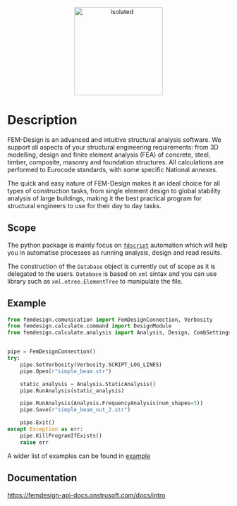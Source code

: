 

<a href="https://strusoft.com/software/3d-structural-analysis-software-fem-design/" target="_blank">
    <p align="center">
        <img src="https://raw.githubusercontent.com/strusoft/femdesign-api/refs/heads/master/FemDesign.Core/Resources/icons/FemDesignAPI.png" alt="isolated" width="200" style="centre"/>
    </p>
</a>

# Description

FEM-Design is an advanced and intuitive structural analysis software. We support all aspects of your structural engineering requirements: from 3D modelling, design and finite element analysis (FEA) of concrete, steel, timber, composite, masonry and foundation structures. All calculations are performed to Eurocode standards, with some specific National annexes.

The quick and easy nature of FEM-Design makes it an ideal choice for all types of construction tasks, from single element design to global stability analysis of large buildings, making it the best practical program for structural engineers to use for their day to day tasks.


## Scope

The python package is mainly focus on [`fdscript`](https://femdesign-api-docs.onstrusoft.com/docs/advanced/fdscript) automation which will help you in automatise processes as running analysis, design and read results.

The construction of the `Database` object is currently out of scope as it is delegated to the users. `Database` is based on `xml` sintax and you can use library such as `xml.etree.ElementTree` to manipulate the file.

## Example

```python
from femdesign.comunication import FemDesignConnection, Verbosity
from femdesign.calculate.command import DesignModule
from femdesign.calculate.analysis import Analysis, Design, CombSettings, CombItem


pipe = FemDesignConnection()
try:
    pipe.SetVerbosity(Verbosity.SCRIPT_LOG_LINES)
    pipe.Open(r"simple_beam.str")

    static_analysis = Analysis.StaticAnalysis()
    pipe.RunAnalysis(static_analysis)

    pipe.RunAnalysis(Analysis.FrequencyAnalysis(num_shapes=5))
    pipe.Save(r"simple_beam_out_2.str")

    pipe.Exit()
except Exception as err:
    pipe.KillProgramIfExists()
    raise err
```

A wider list of examples can be found in [example](https://github.com/strusoft/femdesign-api/tree/master/FemDesign.Python/examples)

## Documentation


https://femdesign-api-docs.onstrusoft.com/docs/intro